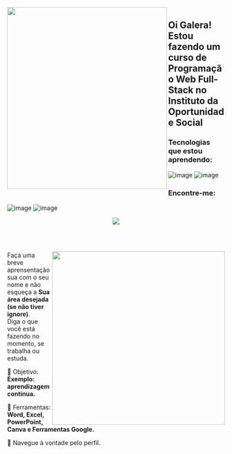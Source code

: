 <img align="left" src="https://github.com/gabrielalibio/gabrielalibio/assets/146982009/3cbad5e4-95f1-4784-b394-1f72aa7beb8f" width="370px" height="420">



## Oi Galera! Estou fazendo um curso de Programação Web Full-Stack no Instituto da Oportunidade Social

### Tecnologias que estou aprendendo:

![image](https://github.com/gabrielalibio/gabrielalibio/assets/146982009/91cdad6d-90f8-479f-b535-70ca557f786c)
![image](https://github.com/gabrielalibio/gabrielalibio/assets/146982009/bfb6a078-518c-4cc7-abe9-fb8b35c00197)


### Encontre-me:

![image](https://github.com/gabrielalibio/gabrielalibio/assets/146982009/0592feb9-e2b3-408a-96a9-01bcadef117c)
![image](https://github.com/gabrielalibio/gabrielalibio/assets/146982009/e1cd6132-f9e4-4dd1-aebd-afcd70450231)

<div align="center"> 

  
 <a href="https://github.com/MarquinCss/github-readme-stats"><img align="center" src="https://github-readme-stats.vercel.app/api/top-langs/?username=gabrielalibio&layout=compact&theme=dark&hide_border=true" /></a> 





</img>

</div>

<br> <br>

<img src="https://raw.githubusercontent.com/MicaelliMedeiros/micaellimedeiros/master/image/computer-illustration.png" min-width="400px" max-width="400px" width="400px" align="right">

<p align="left"> 
  Faça uma breve aprensentação sua com o seu nome e não esqueça a <strong>Sua área desejada (se não tiver ignore)</strong>. <br>
  Diga o que você está fazendo no momento, se trabalha ou estuda.
</p>

<p align="left">
 
  🦄 Objetivo: **Exemplo: aprendizagem contínua.**
</p>

<p align="left">
</p>

  💼 Ferramentas:  **Word, Excel, PowerPoint, Canva e Ferramentas Google.**


<p align="left">
  💌 Navegue à vontade pelo perfil.
</p>












</img>
